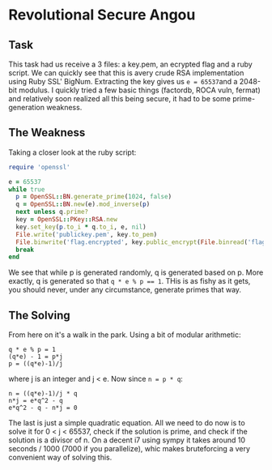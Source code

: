 # Revolutional Secure Angou

## Task
This task had us receive a 3 files: a key.pem, an ecrypted flag and a ruby script. We can quickly see that this is avery crude RSA implementation using Ruby SSL' BigNum. Extracting the key gives us ```e = 65537```and a 2048-bit modulus. I quickly tried a few basic things (factordb, ROCA vuln, fermat) and relatively soon realized all this being secure, it had to be some prime-generation weakness.

## The Weakness

Taking a closer look at the ruby script:

```ruby
require 'openssl'

e = 65537
while true
  p = OpenSSL::BN.generate_prime(1024, false)
  q = OpenSSL::BN.new(e).mod_inverse(p)
  next unless q.prime?
  key = OpenSSL::PKey::RSA.new
  key.set_key(p.to_i * q.to_i, e, nil)
  File.write('publickey.pem', key.to_pem)
  File.binwrite('flag.encrypted', key.public_encrypt(File.binread('flag')))
  break
end
```

We see that while p is generated randomly, q is generated based on p. More exactly, q is generated so that ```q * e % p == 1```. THis is as fishy as it gets, you should never, under any circumstance, generate primes that way. 

## The Solving

From here on it's a walk in the park. Using a bit of modular arithmetic:
```
q * e % p = 1
(q*e) - 1 = p*j
p = ((q*e)-1)/j
```
where j is an integer and j < e. Now since ```n = p * q```:
```
n = ((q*e)-1)/j * q
n*j = e*q^2 - q
e*q^2 - q - n*j = 0
```
The last is just a simple quadratic equation. All we need to do now is to solve it for 0 < j < 65537, check if the solution is prime, and check if the solution is a divisor of n. On a decent i7 using sympy it takes around 10 seconds / 1000 (7000 if you parallelize), whic makes bruteforcing a very convenient way of solving this.


